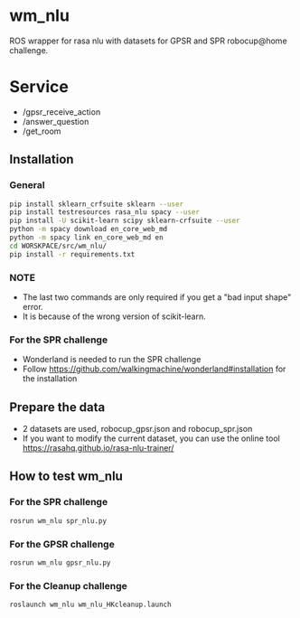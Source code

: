 # wm_nlu
ROS wrapper for rasa nlu with datasets for GPSR and SPR robocup@home challenge.

# Service
* /gpsr_receive_action
* /answer_question
* /get_room

## Installation

### General
```bash
pip install sklearn_crfsuite sklearn --user
pip install testresources rasa_nlu spacy --user
pip install -U scikit-learn scipy sklearn-crfsuite --user
python -m spacy download en_core_web_md
python -m spacy link en_core_web_md en
cd WORSKPACE/src/wm_nlu/
pip install -r requirements.txt
```
### NOTE
* The last two commands are only required if you get a "bad input shape" error.
* It is because of the wrong version of scikit-learn.

### For the SPR challenge
* Wonderland is needed to run the SPR challenge
* Follow https://github.com/walkingmachine/wonderland#installation for the installation

## Prepare the data
* 2 datasets are used, robocup_gpsr.json and robocup_spr.json
* If you want to modify the current dataset, you can use the online tool https://rasahq.github.io/rasa-nlu-trainer/

## How to test wm_nlu
### For the SPR challenge
```bash
rosrun wm_nlu spr_nlu.py
```
### For the GPSR challenge
```bash
rosrun wm_nlu gpsr_nlu.py
```
### For the Cleanup challenge
```bash
roslaunch wm_nlu wm_nlu_HKcleanup.launch
```
